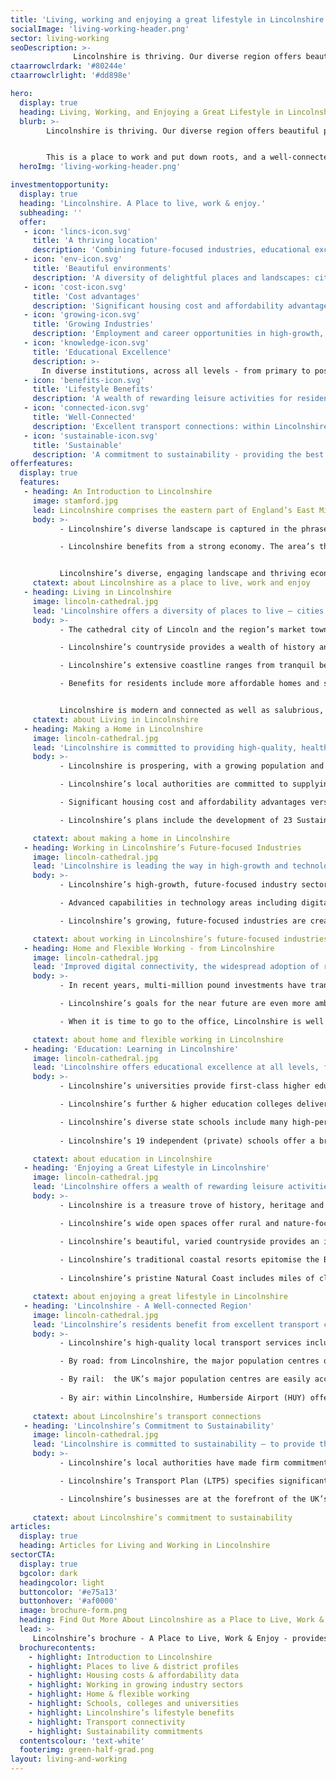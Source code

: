 ```yaml
---
title: 'Living, working and enjoying a great lifestyle in Lincolnshire'
socialImage: 'living-working-header.png'
sector: living-working
seoDescription: >-
              Lincolnshire is thriving. Our diverse region offers beautiful places to make live and enjoy a superb quality of life. Our major industries are high-growth and future-focused, presenting solid opportunities for career success and future prosperity. And our educational institutions are specialised and high-performing – preparing the next generation for a changing, technology-focused world.
ctaarrowclrdark: '#80244e'             
ctaarrowclrlight: '#dd898e'             

hero:
  display: true
  heading: Living, Working, and Enjoying a Great Lifestyle in Lincolnshire
  blurb: >-
        Lincolnshire is thriving. Our diverse region offers beautiful places to make live and enjoy a superb quality of life. Our major industries are high-growth and future-focused, presenting solid opportunities for career success and future prosperity. And our educational institutions are specialised and high-performing – preparing the next generation for a changing, technology-focused world.


        This is a place to work and put down roots, and a well-connected base for commuters and entrepreneurs. It’s sustainable and affordable but also dynamic, and it could just be the place for you and your family to make home.
  heroImg: 'living-working-header.png'

investmentopportunity:
  display: true
  heading: 'Lincolnshire. A Place to live, work & enjoy.'
  subheading: ''
  offer:
   - icon: 'lincs-icon.svg'
     title: 'A thriving location'
     description: 'Combining future-focused industries, educational excellence and a rewarding lifestyle.' 
   - icon: 'env-icon.svg'
     title: 'Beautiful environments'
     description: 'A diversity of delightful places and landscapes: city, towns, countryside and coast. '
   - icon: 'cost-icon.svg'
     title: 'Cost advantages'
     description: 'Significant housing cost and affordability advantages versus the averages for England.'           
   - icon: 'growing-icon.svg'
     title: 'Growing Industries'
     description: 'Employment and career opportunities in high-growth, future-focused industries.'
   - icon: 'knowledge-icon.svg'
     title: 'Educational Excellence'
     description: >-
       In diverse institutions, across all levels - from primary to postgraduate.
   - icon: 'benefits-icon.svg'
     title: 'Lifestyle Benefits'
     description: 'A wealth of rewarding leisure activities for residents of all ages.'
   - icon: 'connected-icon.svg'
     title: 'Well-Connected'
     description: 'Excellent transport connections: within Lincolnshire, nationally, and internationally.'    
   - icon: 'sustainable-icon.svg'
     title: 'Sustainable'
     description: 'A commitment to sustainability - providing the best possible environment for residents.'              
offerfeatures:
  display: true
  features:
   - heading: An Introduction to Lincolnshire
     image: stamford.jpg
     lead: Lincolnshire comprises the eastern part of England’s East Midlands. The region extends from the Humber Estuary in the north to the Fens in the south, and from the North Sea coast in the east to the fringes of the East Midlands and South Yorkshire conurbations to the west.
     body: >-
           - Lincolnshire’s diverse landscape is captured in the phrase ‘City, Countryside and Coast’. It encompasses the cathedral city of Lincoln and charming, historic market towns; the beautiful rolling hills of the Wolds and the atmospheric flatlands of the Fens; and a coastline characterised by both vast natural spaces and popular seaside resorts.

           - Lincolnshire benefits from a strong economy. The area’s thriving, future focused industry sectors - including agrifood, defence and security, advanced engineering and manufacturing, logistics, low carbon energy and industry, and the visitor economy - are growing and creating rewarding employment and career opportunities.


           Lincolnshire’s diverse, engaging landscape and thriving economy make it a wonderful place to live and work, and a region full of opportunities.
     ctatext: about Lincolnshire as a place to live, work and enjoy 
   - heading: Living in Lincolnshire
     image: lincoln-cathedral.jpg
     lead: 'Lincolnshire offers a diversity of places to live – cities and towns, countryside and coast – all with one thing in common: the opportunity to enjoy a superb lifestyle.'
     body: >-
           - The cathedral city of Lincoln and the region’s market towns offer delightful surroundings and high-quality amenities.

           - Lincolnshire’s countryside provides a wealth of history and idyllic settings for active pastimes including walking and cycling.

           - Lincolnshire’s extensive coastline ranges from tranquil beaches and nature reserves to vibrant seaside resorts – in demand as desirable places to live as well as visit.

           - Benefits for residents include more affordable homes and services; less congestion and cleaner air; easy access to beautiful coastline and countryside; and a pleasant climate with some of the UK’s lowest levels of rainfall.


           Lincolnshire is modern and connected as well as salubrious, serving the practical needs of working, learning and raising families while providing time and space for enjoyment and relaxation. 
     ctatext: about Living in Lincolnshire                    
   - heading: Making a Home in Lincolnshire
     image: lincoln-cathedral.jpg
     lead: 'Lincolnshire is committed to providing high-quality, healthy and sustainable housing and communities for residents. The area’s housing also offers significant cost and affordability advantages versus national  averages.'
     body: >-
           - Lincolnshire is prospering, with a growing population and thriving, future-focused industries creating new, high-quality jobs. In response, new communities and 100,000 new homes are planned across the area by 2031.

           - Lincolnshire’s local authorities are committed to supplying housing that is attractive, affordable and sustainable, contributing to an excellent quality of life.

           - Significant housing cost and affordability advantages versus the averages for England further add to Lincolnshire’s appeal as a place to live.

           - Lincolnshire’s plans include the development of 23 Sustainable Urban Extensions – new neighbourhoods integrated with existing communities and embracing best practice in sustainability. For their residents, benefits will include easier access to places of work and study, and the opportunity to live healthier, more active, more sustainable lives.

     ctatext: about making a home in Lincolnshire
   - heading: Working in Lincolnshire’s Future-focused Industries
     image: lincoln-cathedral.jpg
     lead: 'Lincolnshire is leading the way in high-growth and technology-driven industries of the future, creating employment and career development opportunities for the people who live here.'
     body: >-
           - Lincolnshire’s high-growth, future-focused industry sectors include Advanced Engineering & Manufacturing, Agrifood, Defence & Security, Logistics, Low Carbon Energy & Industry, and the Visitor Economy.

           - Advanced capabilities in technology areas including digitalisation, automation and carbon reduction cut across these industry strengths. A diverse, thriving tourism industry is an additional key contributor to the region’s economic prosperity.

           - Lincolnshire’s growing, future-focused industries are creating opportunities for skilled and well-paid employment, career development, and entrepreneurs in a highly dynamic business environment.

     ctatext: about working in Lincolnshire’s future-focused industries
   - heading: Home and Flexible Working - from Lincolnshire
     image: lincoln-cathedral.jpg
     lead: 'Improved digital connectivity, the widespread adoption of remote working technologies, and more flexible employers have transformed the way we work. Lincolnshire has always been a desirable place to live, but now, for more people than ever, it’s a viable option too.'
     body: >-
           - In recent years, multi-million pound investments have transformed Lincolnshire’s digital connectivity. 95% of premises now have access to superfast broadband and 8,000 rural premises have ultrafast fixed wireless broadband (with 3,000 more to follow soon).

           - Lincolnshire’s goals for the near future are even more ambitious: ultrafast broadband for all and gigabit-capable broadband access that surpasses UK Government targets.

           - When it is time to go to the office, Lincolnshire is well connected by road and rail. The major business centres of the East Midlands and Yorkshire are easily accessible. From the south of the region, London can be reached by train in just one hour and ten minutes.

     ctatext: about home and flexible working in Lincolnshire
   - heading: 'Education: Learning in Lincolnshire'
     image: lincoln-cathedral.jpg
     lead: 'Lincolnshire offers educational excellence at all levels, from primary schools through to postgraduate studies, in state or independent institutions, with an academic or vocational focus.'
     body: >-
           - Lincolnshire’s universities provide first-class higher education across a broad range of subjects. The University of Lincoln supports the region’s high-growth industries through a focus on leading-edge technologies, and achieved an overall ranking of 17th out of 121 UK universities in 2020.

           - Lincolnshire’s further & higher education colleges deliver an extensive range of courses, qualifications and apprenticeships from Level 1 through to postgraduate studies, with specialist centres supporting successful careers in the region’s high growth industries.

           - Lincolnshire’s diverse state schools include many high-performing institutions. The area’s grammar schools (non-fee paying selective schools, 11-18 years) offer a distinctive academic curriculum and a wide range of educational opportunities.
           
           - Lincolnshire’s 19 independent (private) schools offer a broad range of profiles to suit all requirements, as well as wide-ranging curriculums and extracurricular activities, high levels of academic achievement and pastoral care, and excellent facilities.

     ctatext: about education in Lincolnshire
   - heading: 'Enjoying a Great Lifestyle in Lincolnshire'
     image: lincoln-cathedral.jpg
     lead: 'Lincolnshire offers a wealth of rewarding leisure activities for residents of all ages, including historic attractions, family attractions, countryside, seaside and natural coast.'
     body: >-
           - Lincolnshire is a treasure trove of history, heritage and architecture, including Lincoln Cathedral, stately homes, Roman ruins, and the International Bomber Command Centre.

           - Lincolnshire’s wide open spaces offer rural and nature-focused attractions including wildlife parks, zoos, animal sanctuaries and aquariums.

           - Lincolnshire’s beautiful, varied countryside provides an idyllic setting for visiting charming towns and villages, and healthy pursuits including walking and cycling.
           
           - Lincolnshire’s traditional coastal resorts epitomise the British seaside, with wide sandy beaches, family attractions, fish and chips, donkey rides and healthy leisure pursuits.
           
           - Lincolnshire’s pristine Natural Coast includes miles of clean, golden beaches, sand dunes and teeming natural habitats - ideal for relaxation and contemplation, walking and cycling, and nature pursuits including birdwatching and seal spotting.

     ctatext: about enjoying a great lifestyle in Lincolnshire
   - heading: 'Lincolnshire - A Well-connected Region'
     image: lincoln-cathedral.jpg
     lead: 'Lincolnshire’s residents benefit from excellent transport connections – locally, regionally, nationally and internationally, and via multiple modes of transport.'
     body: >-
           - Lincolnshire’s high-quality local transport services include on-demand buses, an excellent rail network, and investments in cycle networks and walkable neighbourhoods.

           - By road: from Lincolnshire, the major population centres of the Midlands and North of England can be reached within 2 1⁄2 hours, and London within 2 3⁄4 hours. 

           - By rail:  the UK’s major population centres are easily accessible from Lincolnshire. From Lincoln, London can be reached within 2 hours and Manchester within 2 ¼ hours. From Grantham, in the south of the area, London can be reached in just over 1 hour.
           
           - By air: within Lincolnshire, Humberside Airport (HUY) offers frequent ‘hub-feeder’ services to/from Amsterdam Schiphol (AMS), with connections to/from 800 global destinations. Airports accessible within 2 hours’ drive time include East Midlands (EMA), Birmingham (BHX), and Leeds-Bradford (LBA).
           
     ctatext: about Lincolnshire’s transport connections
   - heading: 'Lincolnshire’s Commitment to Sustainability'
     image: lincoln-cathedral.jpg
     lead: 'Lincolnshire is committed to sustainability – to provide the best possible environment for residents, build thriving low carbon industries, and support the UK’s Net Zero goals.'
     body: >-
           - Lincolnshire’s local authorities have made firm commitments to sustainability, in key areas including waste reduction, maximising energy efficiency, and encouraging low carbon and active forms of transport wherever possible.

           - Lincolnshire’s Transport Plan (LTP5) specifies significant investments to improve cycle and walking routes, provide extra rail services to London, develop additional electric vehicle infrastructure, and improve local bus services. 

           - Lincolnshire’s businesses are at the forefront of the UK’s transition to Net Zero, through world-leading initiatives encompassing low carbon energy, industrial decarbonisation, innovative recycling technologies, and a more sustainable agrifood sector.
                     
     ctatext: about Lincolnshire’s commitment to sustainability
articles:
  display: true
  heading: Articles for Living and Working in Lincolnshire
sectorCTA:
  display: true
  bgcolor: dark
  headingcolor: light
  buttoncolor: '#e75a13'
  buttonhover: '#af0000'
  image: brochure-form.png
  heading: Find Out More About Lincolnshire as a Place to Live, Work & Enjoy Life
  lead: >-
     Lincolnshire’s brochure - A Place to Live, Work & Enjoy - provides essential information for individuals and families considering relocating to Lincolnshire:                                       
  brochurecontents:
    - highlight: Introduction to Lincolnshire
    - highlight: Places to live & district profiles
    - highlight: Housing costs & affordability data
    - highlight: Working in growing industry sectors
    - highlight: Home & flexible working
    - highlight: Schools, colleges and universities
    - highlight: Lincolnshire’s lifestyle benefits
    - highlight: Transport connectivity
    - highlight: Sustainability commitments
  contentscolour: 'text-white'
  footerimg: green-half-grad.png 
layout: living-and-working
---
```



